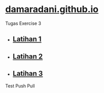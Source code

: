 # [damaradani.github.io](https://damaradani.github.io/)

Tugas Exercise 3

* ## [Latihan 1](https://damaradani.github.io/Latihan%20P1/index.html)

* ## [Latihan 2](https://damaradani.github.io/Latihan%20P2/index.html)

* ## [Latihan 3](https://damaradani.github.io/Latihan%20P3/index.html)

Test Push Pull
